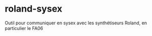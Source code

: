 # roland-sysex
Outil pour communiquer en sysex avec les synthétiseurs Roland, en particulier le FA06
